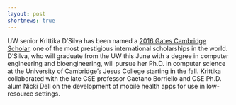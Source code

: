 ```yaml
---
layout: post
shortnews: true
---
```

UW senior Krittika D’Silva has been named a [2016 Gates Cambridge Scholar][cse_news], one of the most prestigious international scholarships in the world. D’Silva, who will graduate from the UW this June with a degree in computer engineering and bioengineering, will pursue her Ph.D. in computer science at the University of Cambridge’s Jesus College starting in the fall.  Krittika collaborated with the late CSE professor Gaetano Borriello and CSE Ph.D. alum Nicki Dell on the development of mobile health apps for use in low-resource settings.  

[cse_news]: https://news.cs.washington.edu/2016/04/07/uw-cses-krittika-dsilva-named-gates-cambridge-scholar/